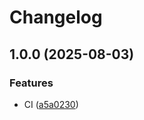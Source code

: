 # Changelog

## 1.0.0 (2025-08-03)


### Features

* CI ([a5a0230](https://github.com/sruon/captain/commit/a5a0230978eed2a05e9ead886ecf0f0262ebabd7))
